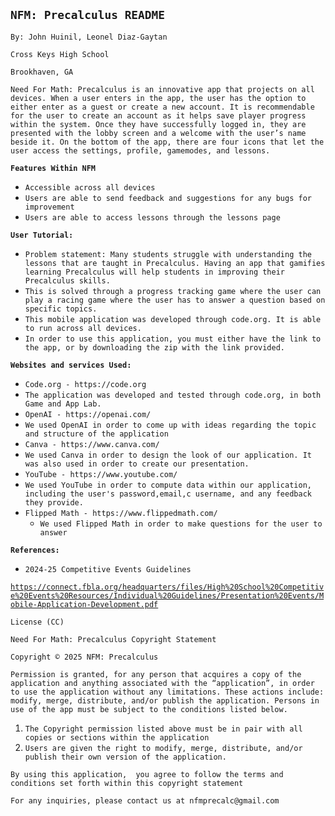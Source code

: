 **`NFM: Precalculus README`**  
---

`By: John Huinil, Leonel Diaz-Gaytan`

`Cross Keys High School`

`Brookhaven, GA`

`Need For Math: Precalculus is an innovative app that projects on all devices. When a user enters in the app, the user has the option to either enter as a guest or create a new account. It is recommendable for the user to create an account as it helps save player progress within the system. Once they have successfully logged in, they are presented with the lobby screen and a welcome with the user’s name beside it. On the bottom of the app, there are four icons that let the user access the settings, profile, gamemodes, and lessons.` 

**`Features Within NFM`**

* `Accessible across all devices`  
* `Users are able to send feedback and suggestions for any bugs for improvement`  
* `Users are able to access lessons through the lessons page`

**`User Tutorial:`**

* `Problem statement: Many students struggle with understanding the lessons that are taught in Precalculus. Having an app that gamifies learning Precalculus will help students in improving their Precalculus skills.`  
* `This is solved through a progress tracking game where the user can play a racing game where the user has to answer a question based on specific topics.`  
* `This mobile application was developed through code.org. It is able to run across all devices.`  
* `In order to use this application, you must either have the link to the app, or by downloading the zip with the link provided.`

**`Websites and services Used:`** 

*  `Code.org - https://code.org`  
  * `The application was developed and tested through code.org, in both Game and App Lab.`   
*  `OpenAI - https://openai.com/`  
  * `We used OpenAI in order to come up with ideas regarding the topic and structure of the application`   
*  `Canva - https://www.canva.com/`  
  * `We used Canva in order to design the look of our application. It was also used in order to create our presentation.`  
*  `YouTube - https://www.youtube.com/`  
  * `We used YouTube in order to compute data within our application, including the user's password,email,c username, and any feedback they provide.`  
* `Flipped Math - https://www.flippedmath.com/`  
  * `We used Flipped Math in order to make questions for the user to answer`

**`References:`**  
 

* `2024-25 Competitive Events Guidelines`

[`https://connect.fbla.org/headquarters/files/High%20School%20Competitive%20Events%20Resources/Individual%20Guidelines/Presentation%20Events/Mobile-Application-Development.pdf`](https://connect.fbla.org/headquarters/files/High%20School%20Competitive%20Events%20Resources/Individual%20Guidelines/Presentation%20Events/Mobile-Application-Development.pdf)

`License (CC)`

`Need For Math: Precalculus Copyright Statement`

`Copyright © 2025 NFM: Precalculus`

`Permission is granted, for any person that acquires a copy of the application and anything associated with the “application”, in order to use the application without any limitations. These actions include: modify, merge, distribute, and/or publish the application. Persons in use of the app must be subject to the conditions listed below.`

1. `The Copyright permission listed above must be in pair with all copies or sections within the application`  
2. `Users are given the right to modify, merge, distribute, and/or publish their own version of the application.` 

`By using this application,  you agree to follow the terms and conditions set forth within this copyright statement` 

`For any inquiries, please contact us at nfmprecalc@gmail.com`   
